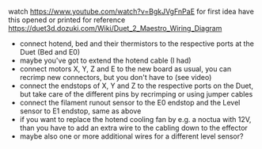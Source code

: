 watch https://www.youtube.com/watch?v=BgkJVgFnPaE for first idea
have this opened or printed for reference https://duet3d.dozuki.com/Wiki/Duet_2_Maestro_Wiring_Diagram

- connect hotend, bed and their thermistors to the respective ports at the Duet (Bed and E0)
- maybe you've got to extend the hotend cable (I had)
- connect motors  X, Y, Z and E to the new board as usual, you can recrimp new connectors, but you don't have to (see video)
- connect the endstops of X, Y and Z to the respective ports on the Duet, but take care of the different pins by recrimping or using jumper cables 
- connect the filament runout sensor to the E0 endstop and the Level sensor to E1 endstop, same as above
- if you want to replace the hotend cooling fan by e.g. a noctua with 12V, than you have to add an extra wire to the cabling down to the effector
 - maybe also one or more additional wires for a different level sensor?
